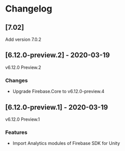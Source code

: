 # Changelog

## [7.02]

Add version 7.0.2

## [6.12.0-preview.2] - 2020-03-19

v6.12.0 Preview.2

### Changes

* Upgrade Firebase.Core to v6.12.0-preview.4

## [6.12.0-preview.1] - 2020-03-19

v6.12.0 Preview.1

### Features

* Import Analytics modules of Firebase SDK for Unity

